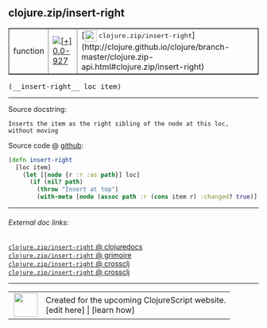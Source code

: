## clojure.zip/insert-right



 <table border="1">
<tr>
<td>function</td>
<td><a href="https://github.com/cljsinfo/cljs-api-docs/tree/0.0-927"><img valign="middle" alt="[+] 0.0-927" title="Added in 0.0-927" src="https://img.shields.io/badge/+-0.0--927-lightgrey.svg"></a> </td>
<td>
[<img height="24px" valign="middle" src="http://i.imgur.com/1GjPKvB.png"> <samp>clojure.zip/insert-right</samp>](http://clojure.github.io/clojure/branch-master/clojure.zip-api.html#clojure.zip/insert-right)
</td>
</tr>
</table>


 <samp>
(__insert-right__ loc item)<br>
</samp>

---





Source docstring:

```
Inserts the item as the right sibling of the node at this loc,
without moving
```


Source code @ [github](https://github.com/clojure/clojurescript/blob/r1006/src/cljs/clojure/zip.cljs#L174-L181):

```clj
(defn insert-right
  [loc item]
    (let [[node {r :r :as path}] loc]
      (if (nil? path)
        (throw "Insert at top")
        (with-meta [node (assoc path :r (cons item r) :changed? true)] (meta loc)))))
```

<!--
Repo - tag - source tree - lines:

 <pre>
clojurescript @ r1006
└── src
    └── cljs
        └── clojure
            └── <ins>[zip.cljs:174-181](https://github.com/clojure/clojurescript/blob/r1006/src/cljs/clojure/zip.cljs#L174-L181)</ins>
</pre>

-->

---



###### External doc links:

[`clojure.zip/insert-right` @ clojuredocs](http://clojuredocs.org/clojure.zip/insert-right)<br>
[`clojure.zip/insert-right` @ grimoire](http://conj.io/store/v1/org.clojure/clojure/1.7.0-beta3/clj/clojure.zip/insert-right/)<br>
[`clojure.zip/insert-right` @ crossclj](http://crossclj.info/fun/clojure.zip/insert-right.html)<br>
[`clojure.zip/insert-right` @ crossclj](http://crossclj.info/fun/clojure.zip.cljs/insert-right.html)<br>

---

 <table>
<tr><td>
<img valign="middle" align="right" width="48px" src="http://i.imgur.com/Hi20huC.png">
</td><td>
Created for the upcoming ClojureScript website.<br>
[edit here] | [learn how]
</td></tr></table>

[edit here]:https://github.com/cljsinfo/cljs-api-docs/blob/master/cljsdoc/clojure.zip/insert-right.cljsdoc
[learn how]:https://github.com/cljsinfo/cljs-api-docs/wiki/cljsdoc-files

<!--

This information was too distracting to show to readers, but I'll leave it
commented here since it is helpful to:

- pretty-print the data used to generate this document
- and show how to retrieve that data



The API data for this symbol:

```clj
{:ns "clojure.zip",
 :name "insert-right",
 :signature ["[loc item]"],
 :history [["+" "0.0-927"]],
 :type "function",
 :full-name-encode "clojure.zip/insert-right",
 :source {:code "(defn insert-right\n  [loc item]\n    (let [[node {r :r :as path}] loc]\n      (if (nil? path)\n        (throw \"Insert at top\")\n        (with-meta [node (assoc path :r (cons item r) :changed? true)] (meta loc)))))",
          :title "Source code",
          :repo "clojurescript",
          :tag "r1006",
          :filename "src/cljs/clojure/zip.cljs",
          :lines [174 181]},
 :full-name "clojure.zip/insert-right",
 :clj-symbol "clojure.zip/insert-right",
 :docstring "Inserts the item as the right sibling of the node at this loc,\nwithout moving"}

```

Retrieve the API data for this symbol:

```clj
;; from Clojure REPL
(require '[clojure.edn :as edn])
(-> (slurp "https://raw.githubusercontent.com/cljsinfo/cljs-api-docs/catalog/cljs-api.edn")
    (edn/read-string)
    (get-in [:symbols "clojure.zip/insert-right"]))
```

-->
